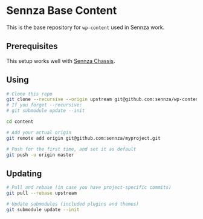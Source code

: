 # Sennza Base Content

This is the base repository for `wp-content` used in Sennza work.

## Prerequisites

This setup works well with [Sennza Chassis](https://github.com/sennza/Chassis).

## Using

```bash
# Clone this repo
git clone --recursive --origin upstream git@github.com:sennza/wp-content.git content
# If you forget --recursive:
# git submodule update --init

cd content

# Add your actual origin
git remote add origin git@github.com:sennza/myproject.git

# Push for the first time, and set it as default
git push -u origin master
```

## Updating

```bash
# Pull and rebase (in case you have project-specific commits)
git pull --rebase upstream

# Update submodules (included plugins and themes)
git submodule update --init
```
